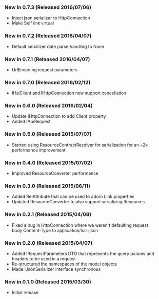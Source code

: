 ### New in 0.7.3 (Released 2016/07/06)
* Inject json serializer to HttpConnection
* Make Self link virtual

### New in 0.7.2 (Released 2016/04/07)
* Default serializer date parse handling to None

### New in 0.7.1 (Released 2016/04/07)
* UrlEncoding request parameters

### New in 0.7.0 (Released 2016/02/12)
* IHalClient and IHttpConnection now support cancellation

### New in 0.6.0 (Released 2016/02/04)
* Update IHttpConnection to add Client property
* Added IApiRequest

### New in 0.5.0 (Released 2015/07/07)
* Started using ResourceContractResolver for serialization for an ~2x performance improvement

### New in 0.4.0 (Released 2015/07/02)
* Improved ResourceConverter performance

### New in 0.3.0 (Released 2015/06/11)
* Added RelAttribute that can be used to adorn Link properties
* Updated ResourceConverter to also support serializing Resources

### New in 0.2.1 (Released 2015/04/08)
* Fixed a bug in HttpConnection where we weren't defaulting request body Content-Type to application/hal+json

### New in 0.2.0 (Released 2015/04/07)
* Added IRequestParameters DTO that represents the query params and headers to be used in a request
* Re-structured the namespaces of the model objects
* Made IJsonSerializer interface synchronous

### New in 0.1.0 (Released 2015/03/30)
* Initial release